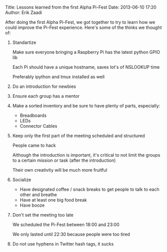 Title: Lessons learned from the first Alpha Pi-Fest
Date: 2013-06-10 17:20
Author: Erik Zaadi

After doing the first Alpha Pi-Fest, we got together to try to learn how we could improve the Pi-Fest experience.
Here's some of the thinks we thought of:

1.  Standartize

    Make sure everyone bringing a Raspberry Pi has the latest python GPIO lib

    Each Pi should have a unique hostname, saves lot's of NSLOOKUP time

    Preferably ipython and tmux installed as well

1.  Do an introduction for newbies

1.  Ensure each group has a mentor

1.  Make a sorted inventory and be sure to have plenty of parts, especially:

    * Breadboards
    * LEDs
    * Connector Cables

1.  Keep only the first part of the meeting scheduled and structured

    People came to hack
    
    Although the introduction is important, it's critical to not limit the groups to a certain mission or task (after the introduction)
    
    Their own creativity will be much more fruitful

1.  Socialize

    * Have designated coffee / snack breaks to get people to talk to each other and breathe
    * Have at least one big food break
    * Have booze

1.  Don't set the meeting too late

    We scheduled the Pi-Fest between 18:00 and 23:00

    We only lasted until 22:30 because people were too tired

1.  Do not use hyphens in Twitter hash tags, it sucks
